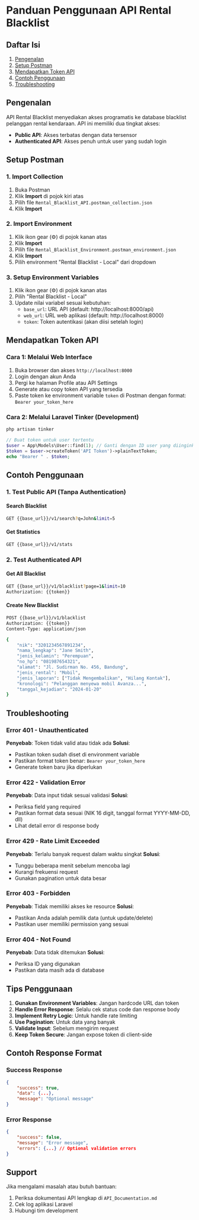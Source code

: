 # Panduan Penggunaan API Rental Blacklist

## Daftar Isi
1. [Pengenalan](#pengenalan)
2. [Setup Postman](#setup-postman)
3. [Mendapatkan Token API](#mendapatkan-token-api)
4. [Contoh Penggunaan](#contoh-penggunaan)
5. [Troubleshooting](#troubleshooting)

## Pengenalan

API Rental Blacklist menyediakan akses programatis ke database blacklist pelanggan rental kendaraan. API ini memiliki dua tingkat akses:

- **Public API**: Akses terbatas dengan data tersensor
- **Authenticated API**: Akses penuh untuk user yang sudah login

## Setup Postman

### 1. Import Collection
1. Buka Postman
2. Klik **Import** di pojok kiri atas
3. Pilih file `Rental_Blacklist_API.postman_collection.json`
4. Klik **Import**

### 2. Import Environment
1. Klik ikon gear (⚙️) di pojok kanan atas
2. Klik **Import**
3. Pilih file `Rental_Blacklist_Environment.postman_environment.json`
4. Klik **Import**
5. Pilih environment "Rental Blacklist - Local" dari dropdown

### 3. Setup Environment Variables
1. Klik ikon gear (⚙️) di pojok kanan atas
2. Pilih "Rental Blacklist - Local"
3. Update nilai variabel sesuai kebutuhan:
   - `base_url`: URL API (default: http://localhost:8000/api)
   - `web_url`: URL web aplikasi (default: http://localhost:8000)
   - `token`: Token autentikasi (akan diisi setelah login)

## Mendapatkan Token API

### Cara 1: Melalui Web Interface
1. Buka browser dan akses `http://localhost:8000`
2. Login dengan akun Anda
3. Pergi ke halaman Profile atau API Settings
4. Generate atau copy token API yang tersedia
5. Paste token ke environment variable `token` di Postman dengan format: `Bearer your_token_here`

### Cara 2: Melalui Laravel Tinker (Development)
```bash
php artisan tinker
```

```php
// Buat token untuk user tertentu
$user = App\Models\User::find(1); // Ganti dengan ID user yang diinginkan
$token = $user->createToken('API Token')->plainTextToken;
echo "Bearer " . $token;
```

## Contoh Penggunaan

### 1. Test Public API (Tanpa Authentication)

#### Search Blacklist
```bash
GET {{base_url}}/v1/search?q=John&limit=5
```

#### Get Statistics
```bash
GET {{base_url}}/v1/stats
```

### 2. Test Authenticated API

#### Get All Blacklist
```bash
GET {{base_url}}/v1/blacklist?page=1&limit=10
Authorization: {{token}}
```

#### Create New Blacklist
```bash
POST {{base_url}}/v1/blacklist
Authorization: {{token}}
Content-Type: application/json

{
    "nik": "3201234567891234",
    "nama_lengkap": "Jane Smith",
    "jenis_kelamin": "Perempuan",
    "no_hp": "081987654321",
    "alamat": "Jl. Sudirman No. 456, Bandung",
    "jenis_rental": "Mobil",
    "jenis_laporan": ["Tidak Mengembalikan", "Hilang Kontak"],
    "kronologi": "Pelanggan menyewa mobil Avanza...",
    "tanggal_kejadian": "2024-01-20"
}
```

## Troubleshooting

### Error 401 - Unauthenticated
**Penyebab**: Token tidak valid atau tidak ada
**Solusi**: 
- Pastikan token sudah diset di environment variable
- Pastikan format token benar: `Bearer your_token_here`
- Generate token baru jika diperlukan

### Error 422 - Validation Error
**Penyebab**: Data input tidak sesuai validasi
**Solusi**: 
- Periksa field yang required
- Pastikan format data sesuai (NIK 16 digit, tanggal format YYYY-MM-DD, dll)
- Lihat detail error di response body

### Error 429 - Rate Limit Exceeded
**Penyebab**: Terlalu banyak request dalam waktu singkat
**Solusi**: 
- Tunggu beberapa menit sebelum mencoba lagi
- Kurangi frekuensi request
- Gunakan pagination untuk data besar

### Error 403 - Forbidden
**Penyebab**: Tidak memiliki akses ke resource
**Solusi**: 
- Pastikan Anda adalah pemilik data (untuk update/delete)
- Pastikan user memiliki permission yang sesuai

### Error 404 - Not Found
**Penyebab**: Data tidak ditemukan
**Solusi**: 
- Periksa ID yang digunakan
- Pastikan data masih ada di database

## Tips Penggunaan

1. **Gunakan Environment Variables**: Jangan hardcode URL dan token
2. **Handle Error Response**: Selalu cek status code dan response body
3. **Implement Retry Logic**: Untuk handle rate limiting
4. **Use Pagination**: Untuk data yang banyak
5. **Validate Input**: Sebelum mengirim request
6. **Keep Token Secure**: Jangan expose token di client-side

## Contoh Response Format

### Success Response
```json
{
    "success": true,
    "data": {...},
    "message": "Optional message"
}
```

### Error Response
```json
{
    "success": false,
    "message": "Error message",
    "errors": {...} // Optional validation errors
}
```

## Support

Jika mengalami masalah atau butuh bantuan:
1. Periksa dokumentasi API lengkap di `API_Documentation.md`
2. Cek log aplikasi Laravel
3. Hubungi tim development
